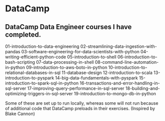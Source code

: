 # DataCamp

## DataCamp Data Engineer courses I have completed.

01-introduction-to-data-engineering
02-streamlining-data-ingestion-with-pandas
03-software-engineering-for-data-scientists-with-python
04-writing-efficient-python-code
05-introduction-to-shell
06-introduction-to-bash-scripting
07-data-processing-in-shell
08-command-line-automation-in-python
09-introduction-to-aws-boto-in-python
10-introduction-to-relational-databases-in-sql
11-database-design
12-introduction-to-scala
13-introduction-to-pyspark
14-big-data-fundamentals-with-pyspark
15-introduction-to-spark-sql-in-python
16-transactions-and-error-handling-in-sql-server
17-improving-query-performance-in-sql-server
18-building-and-optimizing-triggers-in-sql-server
19-introduction-to-mongo-db-in-python

Some of these are set up to run locally, whereas some will not run because of additional code that DataCamp preloads in their exercises. (Inspired by Blake Cannon)

